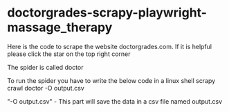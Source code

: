 # doctorgrades-scrapy-playwright-massage_therapy
Here is the code to scrape the website doctorgrades.com. If it is helpful please click the star on the top right corner

The spider is called doctor

To run the spider you have to write the below code in a linux shell
scrapy crawl doctor -O output.csv

"-O output.csv" - This part will save the data in a csv file named output.csv
